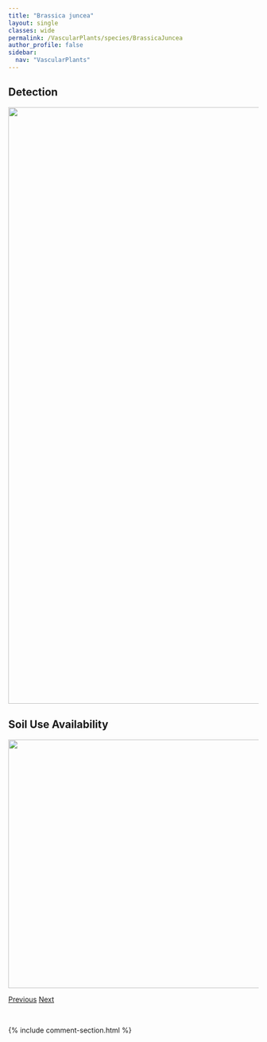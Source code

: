 ```yaml
---
title: "Brassica juncea"
layout: single
classes: wide
permalink: /VascularPlants/species/BrassicaJuncea
author_profile: false
sidebar:
  nav: "VascularPlants"
---
```


<h2>Detection</h2>

<a href="https://drive.google.com/uc?export=view&id=1wEnQZ4bRx7xfjNuvEaKKhiRyNRMKWxEK">
<img src="https://drive.google.com/uc?export=view&id=1wEnQZ4bRx7xfjNuvEaKKhiRyNRMKWxEK" height = "1200" width = "800">
</a>


<h2>Soil Use Availability</h2>

<a href="https://drive.google.com/uc?export=view&id=1RnEzpkMSflL0q-CztKrHZgjdYoDrudcW">
<img src="https://drive.google.com/uc?export=view&id=1RnEzpkMSflL0q-CztKrHZgjdYoDrudcW" height = "500" width = "1000">
</a>


<a href="/DevelopmentWebsite/VascularPlants/species/BoutelouaGracilis" class="pagination--pager" title="Bouteloua gracilis">Previous</a> <a href="/DevelopmentWebsite/VascularPlants/species/BrassicaNapus" class="pagination--pager" title="Brassica napus">Next</a>

<p>&nbsp;</p>

{% include comment-section.html %}
